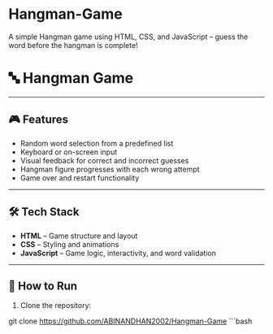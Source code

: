 # Hangman-Game
A simple Hangman game using HTML, CSS, and JavaScript – guess the word before the hangman is complete!
# 🔤 Hangman Game



---

## 🎮 Features

- Random word selection from a predefined list
- Keyboard or on-screen input
- Visual feedback for correct and incorrect guesses
- Hangman figure progresses with each wrong attempt
- Game over and restart functionality

---

## 🛠️ Tech Stack

- **HTML** – Game structure and layout
- **CSS** – Styling and animations
- **JavaScript** – Game logic, interactivity, and word validation

---

## 🚀 How to Run

1. Clone the repository:

git clone https://github.com/ABINANDHAN2002/Hangman-Game   ```bash


